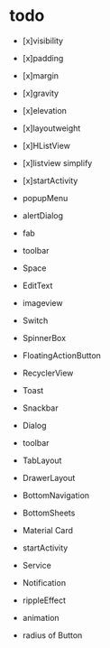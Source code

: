 # todo

- [x]visibility
- [x]padding
- [x]margin
- [x]gravity
- [x]elevation
- [x]layoutweight

- [x]HListView
- [x]listview simplify
- [x]startActivity
- popupMenu
- alertDialog
- fab
- toolbar

- Space
- EditText
- imageview
- Switch
- SpinnerBox
- FloatingActionButton
- RecyclerView

- Toast
- Snackbar
- Dialog

- toolbar
- TabLayout
- DrawerLayout
- BottomNavigation
- BottomSheets
- Material Card

- startActivity
- Service
- Notification


- rippleEffect
- animation
- radius of Button
